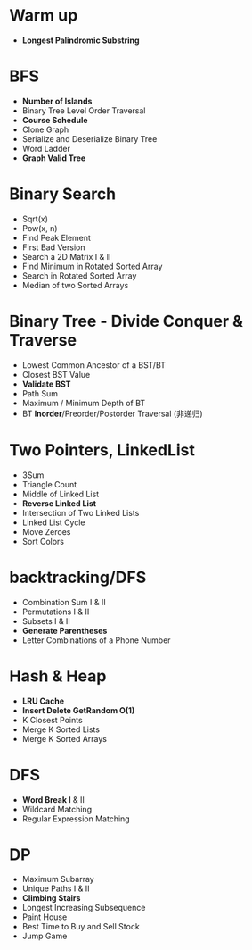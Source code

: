 # Warm up
- **Longest Palindromic Substring**

# BFS
- **Number of Islands**
- Binary Tree Level Order Traversal
- **Course Schedule**
- Clone Graph
- Serialize and Deserialize Binary Tree
- Word Ladder
- **Graph Valid Tree**

# Binary Search
- Sqrt(x)
- Pow(x, n)
- Find Peak Element
- First Bad Version
- Search a 2D Matrix I & II
- Find Minimum in Rotated Sorted Array
- Search in Rotated Sorted Array
- Median of two Sorted Arrays

# Binary Tree - Divide Conquer & Traverse
- Lowest Common Ancestor of a BST/BT
- Closest BST Value
- **Validate BST**
- Path Sum
- Maximum / Minimum Depth of BT
- BT **Inorder**/Preorder/Postorder Traversal (非递归)

# Two Pointers, LinkedList
- 3Sum
- Triangle Count
- Middle of Linked List
- **Reverse Linked List**
- Intersection of Two Linked Lists
- Linked List Cycle
- Move Zeroes
- Sort Colors

# backtracking/DFS
- Combination Sum I & II
- Permutations I & II
- Subsets I & II
- **Generate Parentheses**
- Letter Combinations of a Phone Number

# Hash & Heap
- **LRU Cache**
- **Insert Delete GetRandom O(1)**
- K Closest Points
- Merge K Sorted Lists
- Merge K Sorted Arrays

# DFS
- **Word Break I** & II
- Wildcard Matching
- Regular Expression Matching

# DP
- Maximum Subarray
- Unique Paths I & II
- **Climbing Stairs**
- Longest Increasing Subsequence
- Paint House
- Best Time to Buy and Sell Stock
- Jump Game
